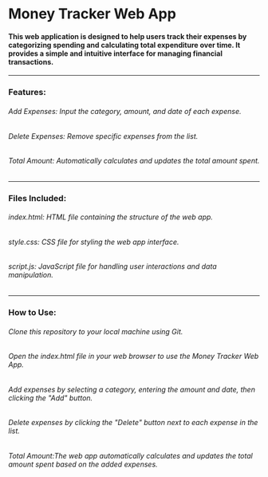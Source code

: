 # Money Tracker Web App
#### This web application is designed to help users track their expenses by categorizing spending and calculating total expenditure over time. It provides a simple and intuitive interface for managing financial transactions.
_______________
### Features:
###### Add Expenses: Input the category, amount, and date of each expense.
###### Delete Expenses: Remove specific expenses from the list.
###### Total Amount: Automatically calculates and updates the total amount spent.
_________________
### Files Included:
###### index.html: HTML file containing the structure of the web app.
###### style.css: CSS file for styling the web app interface.
###### script.js: JavaScript file for handling user interactions and data manipulation.
________________
### How to Use:
###### Clone this repository to your local machine using Git.
###### Open the index.html file in your web browser to use the Money Tracker Web App.
###### Add expenses by selecting a category, entering the amount and date, then clicking the "Add" button.
###### Delete expenses by clicking the "Delete" button next to each expense in the list.
###### Total Amount:The web app automatically calculates and updates the total amount spent based on the added expenses.
